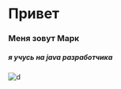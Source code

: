 # Привет #

### Меня зовут Марк ###

##### я учусь на java разработчика #####

![d](https://sun9-20.userapi.com/impg/SZdKowDNmX8VVD8KeMrUDXAt-VRIo4XQyJVPow/hUnZ7SfCpI0.jpg?size=354x604&quality=95&sign=4ff4aac082edeb0f7fc7c0fa52812471&type=album)